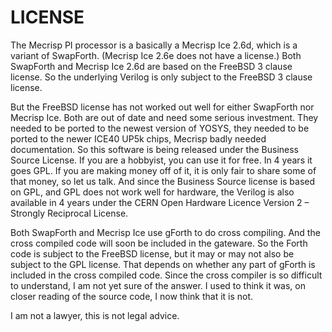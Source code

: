 # LICENSE

The Mecrisp PI processor is a basically a Mecrisp Ice 2.6d, which is a
variant of SwapForth.  (Mecrisp Ice 2.6e does not have a license.)
Both SwapForth and Mecrisp Ice 2.6d are based on the FreeBSD 3 clause
license.  So the underlying Verilog is only subject to the FreeBSD
3 clause license.

But the FreeBSD license has not worked out well for either SwapForth
nor Mecrisp Ice.  Both are out of date and need some serious
investment.  They needed to be ported to the newest version of YOSYS,
they needed to be ported to the newer ICE40 UP5k chips, Mecrisp badly
needed documentation.  So this software is being released under the
Business Source License. If you are a hobbyist, you can use it for
free. In 4 years it goes GPL.  If you are making money off of it, it
is only fair to share some of that money, so let us talk.  And since
the Business Source license is based on GPL, and GPL does not work
well for hardware, the Verilog is also available in 4 years under the
CERN Open Hardware Licence Version 2 – Strongly Reciprocal License.

Both SwapForth and Mecrisp Ice use gForth to do cross compiling.  And
the cross compiled code will soon be included in the gateware.  So the
Forth code is subject to the FreeBSD license, but it may or may not
also be subject to the GPL license.  That depends on whether any part
of gForth is included in the cross compiled code.  Since the cross
compiler is so difficult to understand, I am not yet sure of the
answer.  I used to think it was, on closer reading of the source code,
I now think that it is not.

I am not a lawyer, this is not legal advice.

